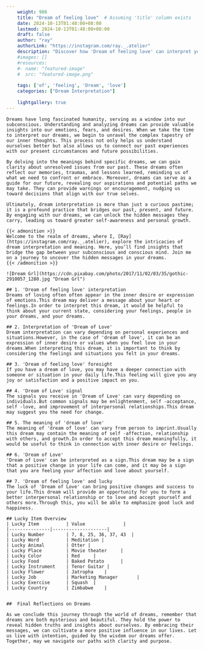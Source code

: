 ```yaml
---
    weight: 986
    title: "Dream of feeling love"  # Assuming 'title' column exists
    date: 2024-10-13T01:48:00+08:00
    lastmod: 2024-10-13T01:48:00+08:00
    draft: false
    author: "ray"
    authorLink: "https://instagram.com/ray._.atelier"
    description: "Discover how 'Dream of feeling love' can interpret your future and uncover its significant meanings in your life."
    #images: []
    #resources:
    #- name: "featured-image"
    #  src: "featured-image.png"
    
    tags: ['of', 'feeling', 'Dream', 'love']
    categories: ["Dream Interpretation"]
    
    lightgallery: true
---
```

    
    Dreams have long fascinated humanity, serving as a window into our subconscious. Understanding and analyzing dreams can provide valuable insights into our emotions, fears, and desires. When we take the time to interpret our dreams, we begin to unravel the complex tapestry of our inner thoughts. This process not only helps us understand ourselves better but also allows us to connect our past experiences with our present circumstances and future possibilities.
    
    By delving into the meanings behind specific dreams, we can gain clarity about unresolved issues from our past. These dreams often reflect our memories, traumas, and lessons learned, reminding us of what we need to confront or embrace. Moreover, dreams can serve as a guide for our future, revealing our aspirations and potential paths we may take. They can provide warnings or encouragement, nudging us toward decisions that align with our true selves.
    
    Ultimately, dream interpretation is more than just a curious pastime; it is a profound practice that bridges our past, present, and future. By engaging with our dreams, we can unlock the hidden messages they carry, leading us toward greater self-awareness and personal growth.
    
    {{< admonition >}}
    Welcome to the realm of dreams, where I, [Ray](https://instagram.com/ray._.atelier), explore the intricacies of dream interpretation and meaning. Here, you’ll find insights that bridge the gap between your subconscious and conscious mind. Join me on a journey to uncover the hidden messages in your dreams.
    {{< /admonition >}}
    
    ![Dream Grl](https://cdn.pixabay.com/photo/2017/11/02/03/35/gothic-2910057_1280.jpg "Dream Grl")
    
    ## 1. 'Dream of feeling love' interpretation
    Dreams of loving often often appear in the inner desire or expression of emotions.This dream may deliver a message about your heart or feelings.In order to interpret this dream, it would be helpful to think about your current state, considering your feelings, people in your dreams, and your dreams.
    
    ## 2. Interpretation of 'Dream of Love'
    Dream interpretation can vary depending on personal experiences and situations.However, in the case of 'dream of love', it can be an expression of inner desire or values when you feel love in your dreams.When interpreting this dream, it is important to think by considering the feelings and situations you felt in your dreams.
    
    ## 3. 'Dream of feeling love' foresight
    If you have a dream of love, you may have a deeper connection with someone or situation in your daily life.This feeling will give you any joy or satisfaction and a positive impact on you.
    
    ## 4. 'Dream of Love' signal
    The signals you receive in 'Dream of Love' can vary depending on individuals.But common signals may be enlightenment, self -acceptance, self -love, and improvement of interpersonal relationships.This dream may suggest you the need for change.
    
    ## 5. The meaning of 'dream of love'
    The meaning of 'dream of love' can vary from person to imprint.Usually this dream may contain the meaning of self -affection, relationship with others, and growth.In order to accept this dream meaningfully, it would be useful to think in connection with inner desire or feelings.
    
    ## 6. 'Dream of Love'
    'Dream of Love' can be interpreted as a sign.This dream may be a sign that a positive change in your life can come, and it may be a sign that you are feeling your affection and love about yourself.
    
    ## 7. 'Dream of feeling love' and lucky
    The luck of 'Dream of Love' can bring positive changes and success to your life.This dream will provide an opportunity for you to form a better interpersonal relationship or to love and accept yourself and others more.Through this, you will be able to emphasize good luck and happiness.
    
    ## Lucky Item Overview
    | Lucky Item          | Value              |
    |---------------|--------------------|
    | Lucky Number        | 7, 8, 25, 36, 37, 43  |
    | Lucky Word          | Meditation |
    | Lucky Animal        | Otter |
    | Lucky Place         | Movie theater     |
    | Lucky Color         | Red     |
    | Lucky Food          | Baked Potato      |
    | Lucky Instrument    | Tenor Guitar |
    | Lucky Flower        | Jatropha    |
    | Lucky Job           | Marketing Manager       |
    | Lucky Exercise      | Squash  |
    | Lucky Country       | Zimbabwe    |
    
    
    ##  Final Reflections on Dreams
    
    As we conclude this journey through the world of dreams, remember that dreams are both mysterious and beautiful. They hold the power to reveal hidden truths and insights about ourselves. By embracing their messages, we can cultivate a more positive influence in our lives. Let us live with intention, guided by the wisdom our dreams offer. Together, may we navigate our paths with clarity and purpose.
    